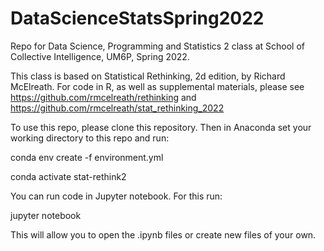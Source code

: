 # DataScienceStatsSpring2022
Repo for Data Science, Programming and Statistics 2 class at School of Collective Intelligence, UM6P, Spring 2022.

This class is based on Statistical Rethinking, 2d edition, by Richard McElreath.
For code in R, as well as supplemental materials, please see https://github.com/rmcelreath/rethinking and https://github.com/rmcelreath/stat_rethinking_2022

To use this repo, please clone this repository. Then in Anaconda set your working directory to this repo and run:

conda env create -f environment.yml

conda activate stat-rethink2

You can run code in Jupyter notebook. For this run:

jupyter notebook

This will allow you to open the .ipynb files or create new files of your own.

